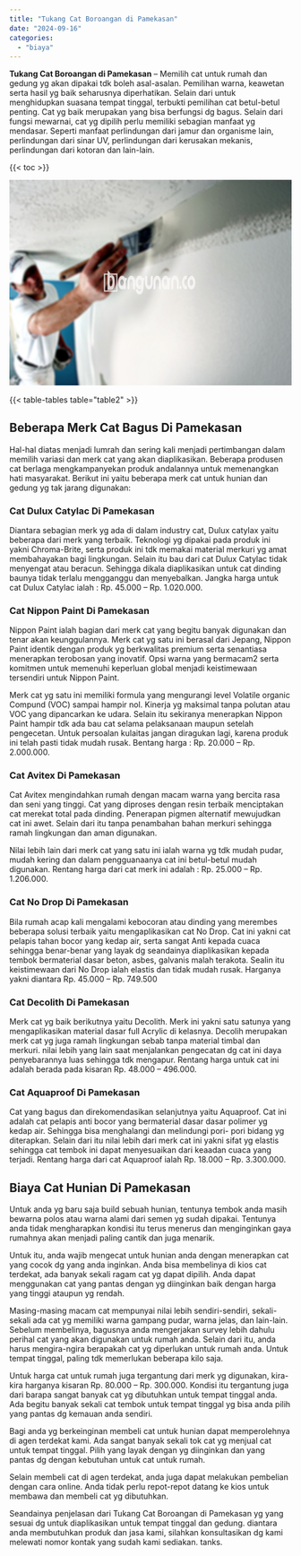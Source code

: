 ```yaml
---
title: "Tukang Cat Boroangan di Pamekasan"
date: "2024-09-16"
categories: 
  - "biaya"
---
```


**Tukang Cat Boroangan di Pamekasan** – Memilih cat untuk rumah dan gedung yg akan dipakai tdk boleh asal-asalan. Pemilihan warna, keawetan serta hasil yg baik seharusnya diperhatikan. Selain dari untuk menghidupkan suasana tempat tinggal, terbukti pemilihan cat betul-betul penting. Cat yg baik merupakan yang bisa berfungsi dg bagus. Selain dari fungsi mewarnai, cat yg dipilih perlu memiliki sebagian manfaat yg mendasar. Seperti manfaat perlindungan dari jamur dan organisme lain, perlindungan dari sinar UV, perlindungan dari kerusakan mekanis, perlindungan dari kotoran dan lain-lain.

{{< toc >}}

![Tukang Cat Boroangan di Pamekasan](/images/jasa-cat-murah06.png)

{{< table-tables table="table2" >}}

## Beberapa Merk Cat Bagus Di Pamekasan

Hal-hal diatas menjadi lumrah dan sering kali menjadi pertimbangan dalam memilih variasi dan merk cat yang akan diaplikasikan. Beberapa produsen cat berlaga mengkampanyekan produk andalannya untuk memenangkan hati masyarakat. Berikut ini yaitu beberapa merk cat untuk hunian dan gedung yg tak jarang digunakan:

### Cat Dulux Catylac Di Pamekasan

Diantara sebagian merk yg ada di dalam industry cat, Dulux catylax yaitu beberapa dari merk yang terbaik. Teknologi yg dipakai pada produk ini yakni Chroma-Brite, serta produk ini tdk memakai material merkuri yg amat membahayakan bagi lingkungan. Selain itu bau dari cat Dulux Catylac tidak menyengat atau beracun. Sehingga dikala diaplikasikan untuk cat dinding baunya tidak terlalu mengganggu dan menyebalkan. Jangka harga untuk cat Dulux Catylac ialah : Rp. 45.000 – Rp. 1.020.000.

### Cat Nippon Paint Di Pamekasan

Nippon Paint ialah bagian dari merk cat yang begitu banyak digunakan dan tenar akan keunggulannya. Merk cat yg satu ini berasal dari Jepang, Nippon Paint identik dengan produk yg berkwalitas premium serta senantiasa menerapkan terobosan yang inovatif. Opsi warna yang bermacam2 serta komitmen untuk memenuhi keperluan global menjadi keistimewaan tersendiri untuk Nippon Paint.

Merk cat yg satu ini memiliki formula yang mengurangi level Volatile organic Compund (VOC) sampai hampir nol. Kinerja yg maksimal tanpa polutan atau VOC yang dipancarkan ke udara. Selain itu sekiranya menerapkan Nippon Paint hampir tdk ada bau cat selama pelaksanaan maupun setelah pengecetan. Untuk persoalan kulaitas jangan diragukan lagi, karena produk ini telah pasti tidak mudah rusak. Bentang harga : Rp. 20.000 – Rp. 2.000.000.

### Cat Avitex Di Pamekasan

Cat Avitex mengindahkan rumah dengan macam warna yang bercita rasa dan seni yang tinggi. Cat yang diproses dengan resin terbaik menciptakan cat merekat total pada dinding. Penerapan pigmen alternatif mewujudkan cat ini awet. Selain dari itu tanpa penambahan bahan merkuri sehingga ramah lingkungan dan aman digunakan.

Nilai lebih lain dari merk cat yang satu ini ialah warna yg tdk mudah pudar, mudah kering dan dalam pengguanaanya cat ini betul-betul mudah digunakan. Rentang harga dari cat merk ini adalah : Rp. 25.000 – Rp. 1.206.000.

### Cat No Drop Di Pamekasan

Bila rumah acap kali mengalami kebocoran atau dinding yang merembes beberapa solusi terbaik yaitu mengaplikasikan cat No Drop. Cat ini yakni cat pelapis tahan bocor yang kedap air, serta sangat Anti kepada cuaca sehingga benar-benar yang layak dg seandainya diaplikasikan kepada tembok bermaterial dasar beton, asbes, galvanis malah terakota. Sealin itu keistimewaan dari No Drop ialah elastis dan tidak mudah rusak. Harganya yakni diantara Rp. 45.000 – Rp. 749.500

### Cat Decolith Di Pamekasan

Merk cat yg baik berikutnya yaitu Decolith. Merk ini yakni satu satunya yang mengaplikasikan material dasar full Acrylic di kelasnya. Decolih merupakan merk cat yg juga ramah lingkungan sebab tanpa material timbal dan merkuri. nilai lebih yang lain saat menjalankan pengecatan dg cat ini daya penyebarannya luas sehingga tdk mengapur. Rentang harga untuk cat ini adalah berada pada kisaran Rp. 48.000 – 496.000.

### Cat Aquaproof Di Pamekasan

Cat yang bagus dan direkomendasikan selanjutnya yaitu Aquaproof. Cat ini adalah cat pelapis anti bocor yang bermaterial dasar dasar polimer yg kedap air. Sehingga bisa menghalangi dan melindungi pori- pori bidang yg diterapkan. Selain dari itu nilai lebih dari merk cat ini yakni sifat yg elastis sehingga cat tembok ini dapat menyesuaikan dari keaadan cuaca yang terjadi. Rentang harga dari cat Aquaproof ialah Rp. 18.000 – Rp. 3.300.000.

## Biaya Cat Hunian Di Pamekasan

Untuk anda yg baru saja build sebuah hunian, tentunya tembok anda masih bewarna polos atau warna alami dari semen yg sudah dipakai. Tentunya anda tidak mengharapkan kondisi itu terus menerus dan menginginkan gaya rumahnya akan menjadi paling cantik dan juga menarik.

Untuk itu, anda wajib mengecat untuk hunian anda dengan menerapkan cat yang cocok dg yang anda inginkan. Anda bisa membelinya di kios cat terdekat, ada banyak sekali ragam cat yg dapat dipilih. Anda dapat menggunakan cat yang pantas dengan yg diinginkan baik dengan harga yang tinggi ataupun yg rendah.

Masing-masing macam cat mempunyai nilai lebih sendiri-sendiri, sekali-sekali ada cat yg memiliki warna gampang pudar, warna jelas, dan lain-lain. Sebelum membelinya, bagusnya anda mengerjakan survey lebih dahulu perihal cat yang akan digunakan untuk rumah anda. Selain dari itu, anda harus mengira-ngira berapakah cat yg diperlukan untuk rumah anda. Untuk tempat tinggal, paling tdk memerlukan beberapa kilo saja.

Untuk harga cat untuk rumah juga tergantung dari merk yg digunakan, kira-kira harganya kisaran Rp. 80.000 – Rp. 300.000. Kondisi itu tergantung juga dari barapa sangat banyak cat yg dibutuhkan untuk tempat tinggal anda. Ada begitu banyak sekali cat tembok untuk tempat tinggal yg bisa anda pilih yang pantas dg kemauan anda sendiri.

Bagi anda yg berkeinginan membeli cat untuk hunian dapat memperolehnya di agen terdekat kami. Ada sangat banyak sekali tok cat yg menjual cat untuk tempat tinggal. Pilih yang layak dengan yg diinginkan dan yang pantas dg dengan kebutuhan untuk cat untuk rumah.

Selain membeli cat di agen terdekat, anda juga dapat melakukan pembelian dengan cara online. Anda tidak perlu repot-repot datang ke kios untuk membawa dan membeli cat yg dibutuhkan.

Seandainya penjelasan dari Tukang Cat Boroangan di Pamekasan yg yang sesuai dg untuk diaplikasikan untuk tempat tinggal dan gedung. diantara anda membutuhkan produk dan jasa kami, silahkan konsultasikan dg kami melewati nomor kontak yang sudah kami sediakan. tanks.

